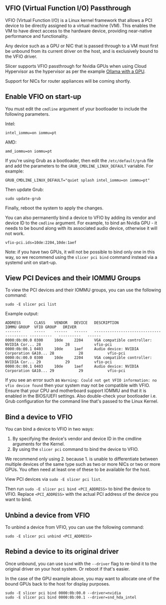 ## VFIO (Virtual Function I/O) Passthrough

VFIO (Virtual Function I/O) is a Linux kernel framework that allows a PCI device to be directly assigned to a virtual machine (VM). This enables the VM to have direct access to the hardware device, providing near-native performance and functionality.

Any device such as a GPU or NIC that is passed through to a VM must first be unbound from its current driver on the host, and is exclusively bound to the VFIO driver.

Slicer supports VFIO passthrough for Nvidia GPUs when using Cloud Hypervisor as the hypervisor as per the example [Ollama with a GPU](/examples/gpu-ollama.md).

Support for NICs for router appliances will be coming shortly.

## Enable VFIO on start-up

You must edit the `cmdline` argument of your bootloader to include the following parameters.

Intel:

```
intel_iommu=on iommu=pt
```

AMD:

```
amd_iommu=on iommu=pt
```

If you're using Grub as a bootloader, then edit the `/etc/default/grub` file and add the parameters to the `GRUB_CMDLINE_LINUX_DEFAULT` variable. For example:

```
GRUB_CMDLINE_LINUX_DEFAULT="quiet splash intel_iommu=on iommu=pt"
``` 

Then update Grub:

```
sudo update-grub
```

Finally, reboot the system to apply the changes.

You can also permanently bind a device to VFIO by adding its vendor and device ID to the `cmdline` argument. For example, to bind an Nvidia GPU - it needs to be bound along with its associated audio device, otherwise it will not work.

```
vfio-pci.ids=10de:2204,10de:1aef
```

Note: if you have two GPUs, it will not be possible to bind only one in this way, so we recommend using the `slicer pci bind` command instead via a systemd unit on start-up.

## View PCI Devices and their IOMMU Groups

To view the PCI devices and their IOMMU groups, you can use the following command:

```
sudo -E slicer pci list
```

Example output:

```
ADDRESS      CLASS    VENDOR   DEVICE   DESCRIPTION                              IOMMU GROUP  VFIO GROUP   DRIVER
-------      -----    ------   ------   ---------------------------------------- ----------   ----------   ------
0000:0b:00.0 0300     10de     2204     VGA compatible controller: NVIDIA Cor... 28           28           vfio-pci
0000:0b:00.1 0403     10de     1aef     Audio device: NVIDIA Corporation GA10... 28           28           vfio-pci
0000:0c:00.0 0300     10de     2204     VGA compatible controller: NVIDIA Cor... 29           29           vfio-pci
0000:0c:00.1 0403     10de     1aef     Audio device: NVIDIA Corporation GA10... 29           29           vfio-pci
```

If you see an error such as `Warning: Could not get VFIO information: no vfio device found` then your system may not be compatible with VFIO. Ensure that your CPU and motherboard support IOMMU and that it is enabled in the BIOS/UEFI settings. Also double-check your bootloader i.e. Grub configuration for the command line that's passed to the Linux Kernel.

## Bind a device to VFIO

You can bind a device to VFIO in two ways:

1. By specifying the device's vendor and device ID in the cmdline arguments for the Kernel.
2. By using the `slicer pci` command to bind the device to VFIO.

We recommend only using 2. because 1. is unable to differentiate between multiple devices of the same type such as two or more NICs or two or more GPUs. You often need at least one of these to be available for the host.

View PCI devices via `sudo -E slicer pci list`.

Then run `sudo -E slicer pci bind <PCI_ADDRESS>` to bind the device to VFIO. Replace `<PCI_ADDRESS>` with the actual PCI address of the device you want to bind.

## Unbind a device from VFIO

To unbind a device from VFIO, you can use the following command:

```
sudo -E slicer pci unbind <PCI_ADDRESS>
```

## Rebind a device to its original driver

Once unbound, you can use `bind` with the `--driver` flag to re-bind it to the original driver on your host system. Or reboot if that's easier.

In the case of the GPU example above, you may want to allocate one of the bound GPUs back to the host for display purposes.

```
sudo -E slicer pci bind 0000:0b:00.0 --driver=nvidia
sudo -E slicer pci bind 0000:0b:00.1 --driver=snd_hda_intel
```

